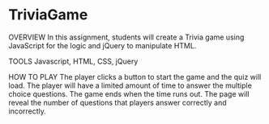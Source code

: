 # TriviaGame

OVERVIEW
In this assignment, students will create a Trivia game using JavaScript for the logic and jQuery to manipulate HTML. 

TOOLS
Javascript, HTML, CSS, jQuery

HOW TO PLAY
The player clicks a button to start the game and the quiz will load. The player will have a limited amount of time to answer the multiple choice questions. 
The game ends when the time runs out. The page will reveal the number of questions that players answer correctly and incorrectly.

